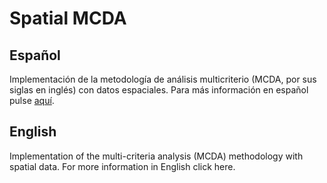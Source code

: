 # Spatial MCDA

## Español
Implementación de la metodología de análisis multicriterio (MCDA, por sus siglas en inglés) con datos espaciales. Para más información en español pulse [aquí](https://github.com/CastanoFernando/SpatialMCDA/main/README_ESP.md).

## English
Implementation of the multi-criteria analysis (MCDA) methodology with spatial data. For more information in English click here.
